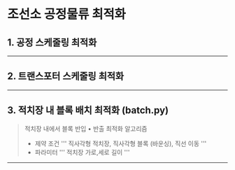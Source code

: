 # 조선소 공정물류 최적화

## 1. 공정 스케줄링 최적화



------------

## 2. 트랜스포터 스케줄링 최적화



------------

## 3. 적치장 내 블록 배치 최적화 (batch.py)
> 적치장 내에서 블록 반입 • 반출 최적화 알고리즘
> * 제약 조건 
>   '''
>   직사각형 적치장, 직사각형 블록 (바운싱), 직선 이동
>   '''
> * 파라미터 
>   '''
>   적치장 가로,세로 길이
>   '''


------------
